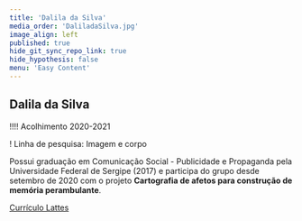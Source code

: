 ```yaml
---
title: 'Dalila da Silva'
media_order: 'DaliladaSilva.jpg'
image_align: left
published: true
hide_git_sync_repo_link: true
hide_hypothesis: false
menu: 'Easy Content'
---
```


## Dalila da Silva

!!!! Acolhimento 2020-2021

! Linha de pesquisa: Imagem e corpo

Possui graduação em Comunicação Social - Publicidade e Propaganda pela Universidade Federal de Sergipe (2017) e participa do grupo desde setembro de 2020 com o projeto **Cartografia de afetos para construção de memória perambulante**.

[Currículo Lattes](http://lattes.cnpq.br/4910713023737841?classes=btn,btn-primary,btn-lg&target=_blank)
